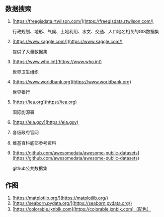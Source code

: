 
## 数据搜索

1. [https://freegisdata.rtwilson.com/](https://freegisdata.rtwilson.com/)

    行政规划、地形、气候、土地利用、水文、交通、人口地名相关的GIS数据集

2. [https://www.kaggle.com/](https://www.kaggle.com/)

    提供了大量数据集

3. [https://www.who.int](https://www.who.int)

    世界卫生组织

4. [https://www.worldbank.org](https://www.worldbank.org)

    世界银行

5. [https://iea.org](https://iea.org)

    国际能源署

6. [https://eia.gov](https://eia.gov)
7. 各级政府官网
8. 维基百科底部参考资料
9. [https://github.com/awesomedata/awesome-public-datasets](https://github.com/awesomedata/awesome-public-datasets)

    github公共数据集

## 作图

1. [https://matplotlib.org/](https://matplotlib.org/)
2. [https://seaborn.pydata.org/](https://seaborn.pydata.org/)
3. [https://colorable.jxnblk.com](https://colorable.jxnblk.com)（配色）